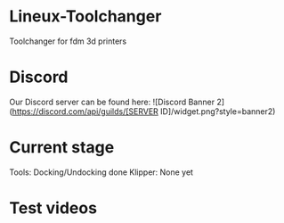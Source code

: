 # Lineux-Toolchanger
Toolchanger for fdm 3d printers

# Discord
Our Discord server can be found here:
![Discord Banner 2](https://discord.com/api/guilds/[SERVER ID]/widget.png?style=banner2)

# Current stage
Tools: Docking/Undocking done
Klipper: None yet

# Test videos

